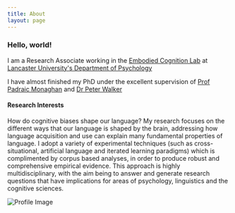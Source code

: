 ```yaml
---
title: About
layout: page
---
```


### Hello, world!

I am a Research Associate working in the [Embodied Cognition Lab](http://www.lancaster.ac.uk/staff/connelll/lab/) at [Lancaster University's Department of Psychology](http://www.lancaster.ac.uk/psychology/)

I have almost finished my PhD under the excellent supervision of [Prof Padraic Monaghan](http://www.lancaster.ac.uk/staff/monaghan/) and [Dr Peter Walker](www.lancaster.ac.uk/psychology/people/peter-walker)

#### Research Interests
How do cognitive biases shape our language? My research focuses on the different ways
that our language is shaped by the brain, addressing how language acquisition and use can
explain many fundamental properties of language. I adopt a variety of experimental techniques
(such as cross-situational, artificial language and iterated learning paradigms) which is
complimented by corpus based analyses, in order to produce robust and comprehensive
empirical evidence. This approach is highly multidisciplinary, with the aim being to
answer and generate research questions that have implications for areas of psychology,
linguistics and the cognitive sciences.

![Profile Image](https://jamesbrandscience.github.io/assets/profile2.jpg)
